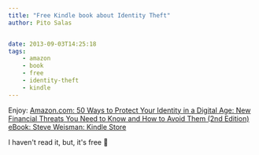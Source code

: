 ```yaml
---
title: "Free Kindle book about Identity Theft"
author: Pito Salas


date: 2013-09-03T14:25:18
tags:
    - amazon
    - book
    - free
    - identity-theft
    - kindle
---
```




Enjoy: [Amazon.com: 50 Ways to Protect Your Identity in a Digital Age: New
Financial Threats You Need to Know and How to Avoid Them (2nd Edition) eBook:
Steve Weisman: Kindle
Store](<http://www.amazon.com/dp/B009PM8XOY/ref=cm_sw_em_r_am_ip_am_us?ie=UTF8>)

I haven't read it, but, it's free 🙂


